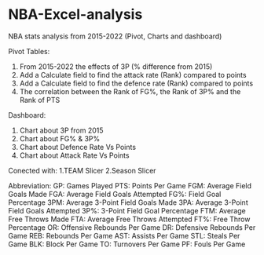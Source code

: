 # NBA-Excel-analysis
NBA stats analysis from 2015-2022 (Pivot, Charts and dashboard)

Pivot Tables:
  1. From 2015-2022 the effects of 3P (% difference from 2015)
  2. Add a Calculate field to find the attack rate (Rank) compared to  points
  3. Add a Calculate field to find the defence rate (Rank) compared to points
  4. The correlation between the Rank of FG%, the Rank of 3P% and the Rank of PTS

Dashboard:
  1. Chart about 3P from 2015
  2. Chart about FG% & 3P%
  3. Chart about Defence Rate Vs Points
  4. Chart about Attack Rate Vs Points


Conected with:
  1.TEAM Slicer
  2.Season Slicer

Abbreviation:
GP: Games Played
PTS: Points Per Game
FGM: Average Field Goals Made
FGA: Average Field Goals Attempted
FG%: Field Goal Percentage
3PM: Average 3-Point Field Goals Made
3PA: Average 3-Point Field Goals Attempted
3P%: 3-Point Field Goal Percentage
FTM: Average Free Throws Made
FTA: Average Free Throws Attempted
FT%: Free Throw Percentage
OR: Offensive Rebounds Per Game
DR: Defensive Rebounds Per Game
REB: Rebounds Per Game
AST: Assists Per Game
STL: Steals Per Game
BLK: Block Per Game
TO: Turnovers Per Game
PF: Fouls Per Game



 

